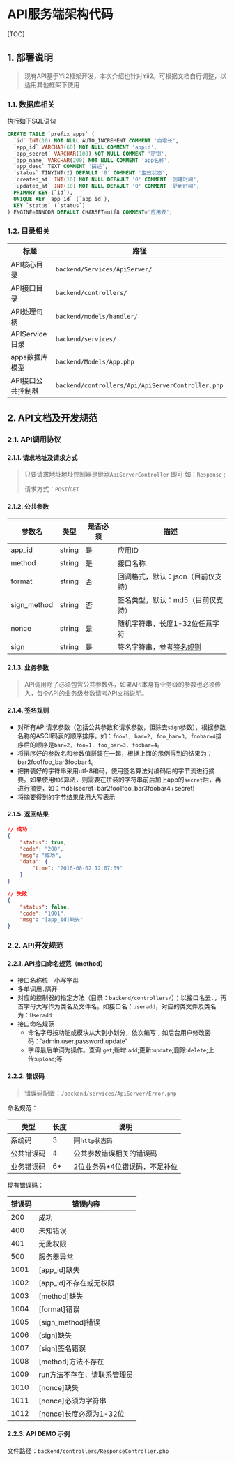 # API服务端架构代码

[TOC]

## 1. 部署说明

> 现有API基于Yii2框架开发，本次介绍也针对Yii2。可根据文档自行调整，以适用其他框架下使用


### 1.1. 数据库相关

执行如下SQL语句

```sql
CREATE TABLE `prefix_apps` (
  `id` INT(10) NOT NULL AUTO_INCREMENT COMMENT '自增长',
  `app_id` VARCHAR(60) NOT NULL COMMENT 'appid',
  `app_secret` VARCHAR(100) NOT NULL COMMENT '密钥',
  `app_name` VARCHAR(200) NOT NULL COMMENT 'app名称',
  `app_desc` TEXT COMMENT '描述',
  `status` TINYINT(2) DEFAULT '0' COMMENT '生效状态',
  `created_at` INT(10) NOT NULL DEFAULT '0' COMMENT '创建时间',
  `updated_at` INT(10) NOT NULL DEFAULT '0' COMMENT '更新时间',
  PRIMARY KEY (`id`),
  UNIQUE KEY `app_id` (`app_id`),
  KEY `status` (`status`)
) ENGINE=INNODB DEFAULT CHARSET=utf8 COMMENT='应用表';
```

### 1.2. 目录相关

|标题|路径|
|----|----|
|API核心目录|`backend/Services/ApiServer/`|
|API接口目录|`backend/controllers/`|
|API处理句柄|`backend/models/handler/`|
|APIService目录|`backend/services/`|
|apps数据库模型|`backend/Models/App.php`|
|API接口公共控制器|`backend/controllers/Api/ApiServerController.php`|

## 2. API文档及开发规范

### 2.1. API调用协议

#### 2.1.1. 请求地址及请求方式

> 只要请求地址地址控制器是继承`ApiServerController` 即可 如：`Response` ;
>
> 请求方式：`POST`/`GET`

#### 2.1.2. 公共参数

|参数名|类型|是否必须|描述|
|----|----|----|----|
|app_id|string|是|应用ID|
|method|string|是|接口名称|
|format|string|否|回调格式，默认：json（目前仅支持）|
|sign_method|string|否|签名类型，默认：md5（目前仅支持）|
|nonce|string|是|随机字符串，长度1-32位任意字符|
|sign|string|是|签名字符串，参考[签名规则](#签名规则)|

#### 2.1.3. 业务参数

> API调用除了必须包含公共参数外，如果API本身有业务级的参数也必须传入，每个API的业务级参数请考API文档说明。

#### 2.1.4. 签名规则

- 对所有API请求参数（包括公共参数和请求参数，但除去`sign`参数），根据参数名称的ASCII码表的顺序排序。如：`foo=1, bar=2, foo_bar=3, foobar=4`排序后的顺序是`bar=2, foo=1, foo_bar=3, foobar=4`。
- 将排序好的参数名和参数值拼装在一起，根据上面的示例得到的结果为：bar2foo1foo_bar3foobar4。
- 把拼装好的字符串采用utf-8编码，使用签名算法对编码后的字节流进行摘要。如果使用`MD5`算法，则需要在拼装的字符串前后加上app的`secret`后，再进行摘要，如：md5(secret+bar2foo1foo_bar3foobar4+secret)
- 将摘要得到的字节结果使用大写表示

#### 2.1.5. 返回结果

```json
// 成功
{
    "status": true,
    "code": "200",
    "msg": "成功",
    "data": {
        "time": "2016-08-02 12:07:09"
    }
}

// 失败
{
    "status": false,
    "code": "1001",
    "msg": "[app_id]缺失"
}
```

### 2.2. API开发规范

#### 2.2.1. API接口命名规范（method）

- 接口名称统一小写字母
- 多单词用`.`隔开
- 对应的控制器的指定方法（目录：`backend/controllers/`）；以接口名去`.`，再首字母大写作为类名及文件名。如接口名：`useradd`，对应的类文件及类名为：`Useradd`
- 接口命名规范
    - 命名字母按功能或模块从大到小划分，依次编写；如后台用户修改密码：'admin.user.password.update'
    - 字母最后单词为操作。查询:`get`;新增:`add`;更新:`update`;删除:`delete`;上传:`upload`;等

#### 2.2.2. 错误码

> 错误码配置：`/backend/services/ApiServer/Error.php`

命名规范：

|类型|长度|说明|
|----|----|----|
|系统码|3|同`http状态码`|
|公共错误码|4|公共参数错误相关的错误码|
|业务错误码|6+|2位业务码+4位错误码，不足补位|

现有错误码：

|错误码|错误内容|
|----|----|
|200|成功|
|400|未知错误|
|401|无此权限|
|500|服务器异常|
|1001|[app_id]缺失|
|1002|[app_id]不存在或无权限|
|1003|[method]缺失|
|1004|[format]错误|
|1005|[sign_method]错误|
|1006|[sign]缺失|
|1007|[sign]签名错误|
|1008|[method]方法不存在|
|1009|run方法不存在，请联系管理员|
|1010|[nonce]缺失|
|1011|[nonce]必须为字符串|
|1012|[nonce]长度必须为1-32位|

#### 2.2.3. API DEMO 示例

文件路径：`backend/controllers/ResponseController.php`